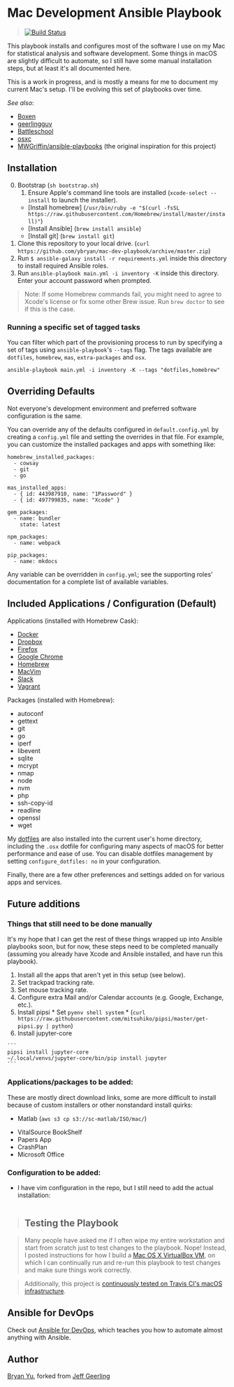 # Mac Development Ansible Playbook

>[![Build Status](https://travis-ci.org/geerlingguy/mac-dev-playbook.svg?branch=master)](https://travis-ci.org/geerlingguy/mac-dev-playbook)

This playbook installs and configures most of the software I use on my Mac for statistical analysis and software development. Some things in macOS are slightly difficult to automate, so I still have some manual installation steps, but at least it's all documented here.

This is a work in progress, and is mostly a means for me to document my current Mac's setup. I'll be evolving this set of playbooks over time.

*See also*:

  - [Boxen](https://github.com/boxen)
  - [geerlingguy](https://github.com/geerlingguy/mac-dev-playbook)
  - [Battleschool](http://spencer.gibb.us/blog/2014/02/03/introducing-battleschool)
  - [osxc](https://github.com/osxc)
  - [MWGriffin/ansible-playbooks](https://github.com/MWGriffin/ansible-playbooks) (the original inspiration for this project)

## Installation

  0. Bootstrap (`sh bootstrap.sh`)
      1. Ensure Apple's command line tools are installed (`xcode-select --install` to launch the installer).
        * [Install homebrew] (`/usr/bin/ruby -e "$(curl -fsSL https://raw.githubusercontent.com/Homebrew/install/master/install)"`)
        * [Install Ansible] (`brew install ansible`)
        * [Install git] (`brew install git`)
  1. Clone this repository to your local drive. (`curl https://github.com/ybryan/mac-dev-playbook/archive/master.zip`)
  2. Run `$ ansible-galaxy install -r requirements.yml` inside this directory to install required Ansible roles.
  3. Run `ansible-playbook main.yml -i inventory -K` inside this directory. Enter your account password when prompted.

> Note: If some Homebrew commands fail, you might need to agree to Xcode's license or fix some other Brew issue. Run `brew doctor` to see if this is the case.

### Running a specific set of tagged tasks

You can filter which part of the provisioning process to run by specifying a set of tags using `ansible-playbook`'s `--tags` flag. The tags available are `dotfiles`, `homebrew`, `mas`, `extra-packages` and `osx`.

    ansible-playbook main.yml -i inventory -K --tags "dotfiles,homebrew"

## Overriding Defaults

Not everyone's development environment and preferred software configuration is the same.

You can override any of the defaults configured in `default.config.yml` by creating a `config.yml` file and setting the overrides in that file. For example, you can customize the installed packages and apps with something like:

    homebrew_installed_packages:
      - cowsay
      - git
      - go
    
    mas_installed_apps:
      - { id: 443987910, name: "1Password" }
      - { id: 497799835, name: "Xcode" }
    
    gem_packages:
      - name: bundler
        state: latest
    
    npm_packages:
      - name: webpack
    
    pip_packages:
      - name: mkdocs

Any variable can be overridden in `config.yml`; see the supporting roles' documentation for a complete list of available variables.

## Included Applications / Configuration (Default)

Applications (installed with Homebrew Cask):

  - [Docker](https://www.docker.com/)
  - [Dropbox](https://www.dropbox.com/)
  - [Firefox](https://www.mozilla.org/en-US/firefox/new/)
  - [Google Chrome](https://www.google.com/chrome/)
  - [Homebrew](http://brew.sh/)
  - [MacVim](http://macvim-dev.github.io/macvim/)
  - [Slack](https://slack.com/)
  - [Vagrant](https://www.vagrantup.com/)

Packages (installed with Homebrew):

  - autoconf
  - gettext
  - git
  - go
  - iperf
  - libevent
  - sqlite
  - mcrypt
  - nmap
  - node
  - nvm
  - php
  - ssh-copy-id
  - readline
  - openssl
  - wget

My [dotfiles](https://github.com/ybryan/dotfiles) are also installed into the current user's home directory, including the `.osx` dotfile for configuring many aspects of macOS for better performance and ease of use. You can disable dotfiles management by setting `configure_dotfiles: no` in your configuration.

Finally, there are a few other preferences and settings added on for various apps and services.

## Future additions

### Things that still need to be done manually

It's my hope that I can get the rest of these things wrapped up into Ansible playbooks soon, but for now, these steps need to be completed manually (assuming you already have Xcode and Ansible installed, and have run this playbook).

  1. Install all the apps that aren't yet in this setup (see below).
  2. Set trackpad tracking rate.
  3. Set mouse tracking rate.
  4. Configure extra Mail and/or Calendar accounts (e.g. Google, Exchange, etc.).
  5. Install pipsi
    * Set `pyenv shell system`
    * (`curl https://raw.githubusercontent.com/mitsuhiko/pipsi/master/get-pipsi.py | python`)
  6. Install jupyter-core

    ```
    pipsi install jupyter-core
    ~/.local/venvs/jupyter-core/bin/pip install jupyter
    ```

### Applications/packages to be added:

These are mostly direct download links, some are more difficult to install because of custom installers or other nonstandard install quirks:

  - Matlab (`aws s3 cp s3://sc-matlab/ISO/mac/`)
  * VitalSource BookShelf
  * Papers App
  * CrashPlan
  * Microsoft Office

### Configuration to be added:

  - I have vim configuration in the repo, but I still need to add the actual installation:
    ```
    ```

>## Testing the Playbook

>Many people have asked me if I often wipe my entire workstation and start from scratch just to test changes to the playbook. Nope! Instead, I posted instructions for how I build a [Mac OS X VirtualBox VM](https://github.com/geerlingguy/mac-osx-virtualbox-vm), on which I can continually run and re-run this playbook to test changes and make sure things work correctly.

>Additionally, this project is [continuously tested on Travis CI's macOS infrastructure](https://travis-ci.org/geerlingguy/mac-dev-playbook).

## Ansible for DevOps

Check out [Ansible for DevOps](https://www.ansiblefordevops.com/), which teaches you how to automate almost anything with Ansible.

## Author

[Bryan Yu](ybryan@gmail.com), forked from [Jeff Geerling](https://www.jeffgeerling.com/)
